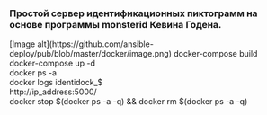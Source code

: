   <h3>Простой сервер идентификационных пиктограмм на основе программы monsterid Кевина Годена.</h3>
  [Image alt](https://github.com/ansible-deploy/pub/blob/master/docker/image.png)
  docker-compose build<br>
  docker-compose up -d<br>
  docker ps -a<br>
  docker logs identidock_$<br>
  http://ip_address:5000/<br>
  docker stop $(docker ps -a -q) && docker rm $(docker ps -a -q)<br>
